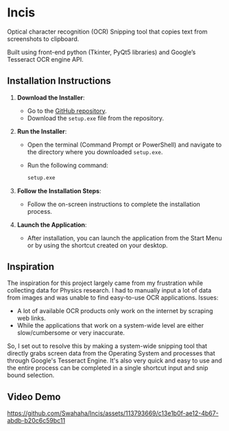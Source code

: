 # Incis
Optical character recognition (OCR) Snipping tool that copies text from screenshots to clipboard.

Built using front-end python (Tkinter, PyQt5 libraries) and Google’s Tesseract OCR engine API.

## Installation Instructions

1. **Download the Installer**:
   - Go to the [GitHub repository](https://github.com/Swahaha/Incis).
   - Download the `setup.exe` file from the repository.

2. **Run the Installer**:
   - Open the terminal (Command Prompt or PowerShell) and navigate to the directory where you downloaded `setup.exe`.
   - Run the following command:

     ```sh
     setup.exe
     ```

3. **Follow the Installation Steps**:
   - Follow the on-screen instructions to complete the installation process.

4. **Launch the Application**:
   - After installation, you can launch the application from the Start Menu or by using the shortcut created on your desktop.

## Inspiration

The inspiration for this project largely came from my frustration while collecting data for Physics research. I had to manually input a lot of data from images and was unable to find easy-to-use OCR applications. 
Issues: 
- A lot of available OCR products only work on the internet by scraping web links.
- While the applications that work on a system-wide level are either slow/cumbersome or very inaccurate.

So, I set out to resolve this by making a system-wide snipping tool that directly grabs screen data from the Operating System and processes that through Google's Tesseract Engine. It's also very quick and easy to use and the entire process can be completed in a single shortcut input and snip bound selection.

## Video Demo

https://github.com/Swahaha/Incis/assets/113793669/c13e1b0f-ae12-4b67-abdb-b20c6c59bc11

